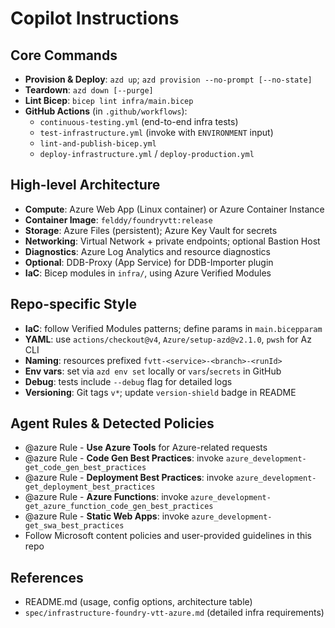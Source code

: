# Copilot Instructions

## Core Commands
- **Provision & Deploy**: `azd up`; `azd provision --no-prompt [--no-state]`
- **Teardown**: `azd down [--purge]`
- **Lint Bicep**: `bicep lint infra/main.bicep`
- **GitHub Actions** (in `.github/workflows`):
  - `continuous-testing.yml` (end-to-end infra tests)
  - `test-infrastructure.yml` (invoke with `ENVIRONMENT` input)
  - `lint-and-publish-bicep.yml`
  - `deploy-infrastructure.yml` / `deploy-production.yml`

## High-level Architecture
- **Compute**: Azure Web App (Linux container) or Azure Container Instance
- **Container Image**: `felddy/foundryvtt:release`
- **Storage**: Azure Files (persistent); Azure Key Vault for secrets
- **Networking**: Virtual Network + private endpoints; optional Bastion Host
- **Diagnostics**: Azure Log Analytics and resource diagnostics
- **Optional**: DDB-Proxy (App Service) for DDB-Importer plugin
- **IaC**: Bicep modules in `infra/`, using Azure Verified Modules

## Repo-specific Style
- **IaC**: follow Verified Modules patterns; define params in `main.bicepparam`
- **YAML**: use `actions/checkout@v4`, `Azure/setup-azd@v2.1.0`, `pwsh` for Az CLI
- **Naming**: resources prefixed `fvtt-<service>-<branch>-<runId>`
- **Env vars**: set via `azd env set` locally or `vars`/`secrets` in GitHub
- **Debug**: tests include `--debug` flag for detailed logs
- **Versioning**: Git tags `v*`; update `version-shield` badge in README

## Agent Rules & Detected Policies
- @azure Rule - **Use Azure Tools** for Azure-related requests
- @azure Rule - **Code Gen Best Practices**: invoke `azure_development-get_code_gen_best_practices`
- @azure Rule - **Deployment Best Practices**: invoke `azure_development-get_deployment_best_practices`
- @azure Rule - **Azure Functions**: invoke `azure_development-get_azure_function_code_gen_best_practices`
- @azure Rule - **Static Web Apps**: invoke `azure_development-get_swa_best_practices`
- Follow Microsoft content policies and user-provided guidelines in this repo

## References
- README.md (usage, config options, architecture table)
- `spec/infrastructure-foundry-vtt-azure.md` (detailed infra requirements)
